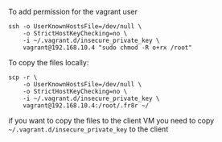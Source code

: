 
To add permission for the vagrant user
```console
ssh -o UserKnownHostsFile=/dev/null \
    -o StrictHostKeyChecking=no \
    -i ~/.vagrant.d/insecure_private_key \
    vagrant@192.168.10.4 "sudo chmod -R o+rx /root"
```

To copy the files locally:
```console
scp -r \
    -o UserKnownHostsFile=/dev/null \
    -o StrictHostKeyChecking=no \
    -i ~/.vagrant.d/insecure_private_key \
    vagrant@192.168.10.4:/root/.fr8r ~/
```

if you want to copy the files to the client VM you need to copy `~/.vagrant.d/insecure_private_key` to the client
